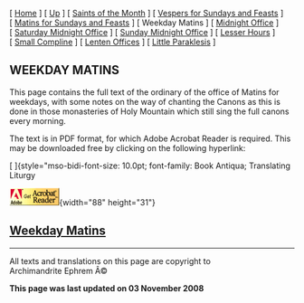 \[ [Home](index.md) \] \[ [Up](horologion.md) \]
\[ [Saints of the Month](saintsof.md) \]
\[ [Vespers for Sundays and Feasts](vespers.md) \]
\[ [Matins for Sundays and Feasts](mat-sun.md) \] \[ Weekday Matins \]
\[ [Midnight Office](midnight_office.md) \]
\[ [Saturday Midnight Office](saturday_midnight_office.md) \]
\[ [Sunday Midnight Office](sunday_midnight_office.md) \]
\[ [Lesser Hours](lesser_hours.md) \]
\[ [Small Compline](small_compline.md) \]
\[ [Lenten Offices](lenten_offices.md) \]
\[ [Little Paraklesis](lit-parak.md) \]

WEEKDAY MATINS
--------------

This page contains the full text of the ordinary of the office of Matins
for weekdays, with some notes on the way of chanting the Canons as this
is done in those monasteries of Holy Mountain which still sing the full
canons every morning.

The text is in PDF format, for which Adobe Acrobat Reader is required.
This may be downloaded free by clicking on the following hyperlink:

[
]{style="mso-bidi-font-size: 10.0pt; font-family: Book Antiqua; Translating
Liturgy</a></span></font></p>
<p><font size="}

 [![](getacro.gif){width="88" height="31"}](http://www.adobe.com)

[Weekday Matins](Matheb.pdf)
----------------------------

------------------------------------------------------------------------

All texts and translations on this page are copyright to\
Archimandrite Ephrem Â©

**This page was last updated on 03 November 2008**
